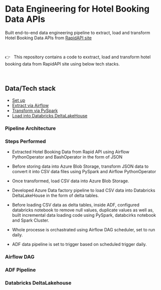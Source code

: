 # Data Engineering for Hotel Booking Data APIs

Built end-to-end data engineering pipeline to extract, load and transform Hotel Booking Data APIs from [RapidAPI site](https://rapidapi.com/tipsters/api/booking-com/)

<br>

👉 &nbsp; This repository contains a code to exxtract, load and transform hotel booking data from RapidAPI site using below tech stacks.

<br>

## Data/Tech stack

- [Set up](#setup)
- [Extract via Airflow](#extract-via-airbyte)
- [Transform via PySpark](#transform-via-dbt-cloud)
- [Load into Databricks DeltaLakeHouse](https://www.databricks.com/product/data-lakehouse)

### Pipeline Architecture

### Steps Performed

- Extracted Hotel Booking Data from Rapid API using Airflow PythonOperator and BashOperator in the form of JSON

- Before storing data into Azure Blob Storage, transform JSON data to convert it into CSV data files using PySpark and Airflow PythonOperator

- Once transformed, load CSV data into Azure Blob Storage.

- Developed Azure Data factory pipeline to load CSV data into Databricks DeltaLakeHouse in the form of delta tables.

- Before loading CSV data as delta tables, inside ADF, configured databricks notebook to remove null values, duplicate values as well as, built incremental data loading code using PySpark, databcirks notebook and Spark Cluster.

- Whole processe is orchastrated using Airflow DAG scheduler, set to run daily.

- ADF data pipeline is set to trigger based on scheduled trigger daily.

### Airflow DAG

### ADF Pipeline

### Databricks DeltaLakehouse
